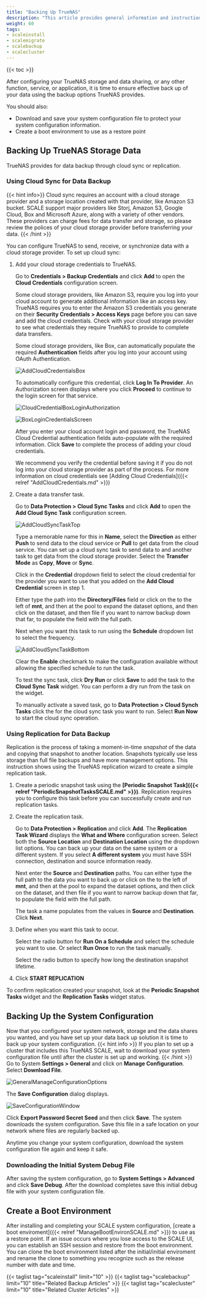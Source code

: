 ```yaml
---
title: "Backing Up TrueNAS"
description: "This article provides general information and instructions on setting up data storage backup solutions and saving the system configuration and initial system debug files, and creating a boot environment."
weight: 60
tags:
- scaleinstall
- scalemigrate
- scalebackup
- scalecluster
---
```


{{< toc >}}


After configuring your TrueNAS storage and data sharing, or any other function, service, or application, it is time to ensure effective back up of your data using the backup options TrueNAS provides. 

You should also:

* Download and save your system configuration file to protect your system configuration information.
* Create a boot environment to use as a restore point 

## Backing Up TrueNAS Storage Data

TrueNAS provides for data backup through cloud sync or replication.

### Using Cloud Sync for Data Backup
{{< hint info>}}
Cloud sync requires an account with a cloud storage provider and a storage location created with that provider, like Amazon S3 bucket.
SCALE support major providers like Storj, Amazon S3, Google Cloud, Box and Microsoft Azure, along with a variety of other vendors.
These providers can charge fees for data transfer and storage, so please review the polices of your cloud storage provider before transferring your data.
{{< /hint >}}

You can configure TrueNAS to send, receive, or synchronize data with a cloud storage provider. To set up cloud sync:

1. Add your cloud storage credentials to TrueNAS.

   Go to **Credentials > Backup Credentials** and click **Add** to open the **Cloud Credentials** configuration screen.

   Some cloud storage providers, like Amazon S3, require you log into your cloud account to generate additional information like an access key. TrueNAS requires you to enter the Amazon S3 credentials you generate on their **Security Credentials > Access Keys** page before you can save and add the cloud credentials. 
   Check with your cloud storage provider to see what credentials they require TrueNAS to provide to complete data transfers.

   Some cloud storage providers, like Box, can automatically populate the required **Authentication** fields after you log into your account using OAuth Authentication. 

   ![AddCloudCredentialsBox](/images/SCALE/22.02/AddCloudCredentialsBox.png "Add Cloud Credential")

   To automatically configure this credential, click **Log In To Provider**. An Authorization screen displays where you click **Proceed** to continue to the login screen for that service. 
   
   ![CloudCredentialBoxLoginAuthorization](/images/SCALE/22.02/CloudCredentialBoxLoginAuthorization.png "Box Login Authorization")

   ![BoxLoginCredentialsScreen](/images/SCALE/22.02/BoxLoginCredentialsScreen.png "Box Login Screen")
   
   After you enter your cloud account login and password, the TrueNAS Cloud Credential authentication fields auto-populate with the required information. Click **Save** to complete the process of adding your cloud credentials.

   We recommend you verify the credential before saving it if you do not log into your cloud storage provider as part of the process.
   For more information on cloud credentials see [Adding Cloud Credentials]({{< relref "AddCloudCredentials.md" >}})

2. Create a data transfer task.

   Go to **Data Protection > Cloud Sync Tasks** and click **Add** to open the **Add Cloud Sync Task** configuration screen. 

   ![AddCloudSyncTaskTop](/images/SCALE/22.02/AddCloudSyncTaskTop.png "Add Cloud Sync Task")

   Type a memorable name for this in **Name**, select the **Direction** as either **Push** to send data to the cloud service or **Pull** to get data from the cloud service. You can set up a cloud sync task to send data to and another task to get data from the cloud storage provider. Select the **Transfer Mode** as **Copy**, **Move** or **Sync**. 
   
   Click in the **Credential** dropdown field to select the cloud credential  for the provider you want to use that you added on the **Add Cloud Credential** screen in step 1. 

   Either type the path into the **Directory/Files** field or click on the <i class="fa fa-caret-right" aria-hidden="true"></i> to the left of **mnt**, and then at the pool to expand the dataset options, and then click on the dataset, and then file if you want to narrow backup down that far, to populate the field with the full path.

   Next when you want this task to run using the **Schedule** dropdown list to select the frequency.

   ![AddCloudSyncTaskBottom](/images/SCALE/22.02/AddCloudSyncTaskBottom.png "Add Cloud Sync Task Save")

   Clear the **Enable** checkmark to make the configuration available without allowing the specified schedule to run the task. 
   
   To test the sync task, click **Dry Run** or click **Save** to add the task to the **Cloud Sync Task** widget. You can perform a dry run from the task on the widget.
   
   To manually activate a saved task, go to **Data Protection > Cloud Synch Tasks** click the <i class="fa fa-caret-right" aria-hidden="true"></i> for the cloud sync task you want to run. Select **Run Now** to start the cloud sync operation.

### Using Replication for Data Backup

Replication is the process of taking a moment-in-time *snapshot* of the data and copying that snapshot to another location. Snapshots typically use less storage than full file backups and have more management options. This instruction shows using the TrueNAS replication wizard to create a simple replication task.

1. Create a periodic snapshot task using the **[Periodic Snapshot Task]({{< relref "PeriodicSnapshotTasksSCALE.md" >}})**. 
   Replication requires you to configure this task before you can successfully create and run replication tasks.

2. Create the replication task.

   Go to **Data Protection > Replication** and click **Add**. The **Replication Task Wizard** displays the **What and Where** configuration screen. Select both the **Source Location** and **Destination Location** using the dropdown list options. You can back up your data on the same system or a different system. If you select **A different system** you must have SSH connection, destination and source information ready.

   Next enter the **Source** and **Destination** paths. You can either type the full path to the data you want to back up or click on the <i class="fa fa-caret-right" aria-hidden="true"></i> to the left of **mnt**, and then at the pool to expand the dataset options, and then click on the dataset, and then file if you want to narrow backup down that far, to populate the field with the full path.

   The task a name populates from the values in **Source** and **Destination**. Click **Next**.

3. Define when you want this task to occur.

   Select the radio button for **Run On a Schedule** and select the schedule you want to use. Or select **Run Once** to run the task manually.

   Select the radio button to specify how long the destination snapshot lifetime.

4. Click **START REPLICATION**

To confirm replication created your snapshot, look at the **Periodic Snapshot Tasks** widget and the **Replication Tasks** widget status. 

## Backing Up the System Configuration

Now that you configured your system network, storage and the data shares you wanted, and you have set up your data back up solution it is time to back up your system configuration.
{{< hint info >}}
If you plan to set up a cluster that includes this TrueNAS SCALE, wait to download your system configuration file until after the cluster is set up and working.
{{< /hint >}}
Go to System **Settings > General** and click on **Manage Configuration**. Select **Download File**.

![GeneralManageConfigurationOptions](/images/SCALE/22.02/GeneralManageConfigurationOptions.png "Download Configuration File")

The **Save Configuration** dialog displays. 

![SaveConfigurationWindow](/images/SCALE/22.02/SaveConfigurationWindow.png "Save Configuration")

Click **Export Password Secret Seed** and then click **Save**. The system downloads the system configuration. Save this file in a safe location on your network where files are regularly backed up. 

Anytime you change your system configuration, download the system configuration file again and keep it safe.

### Downloading the Initial System Debug File

After saving the system configuration, go to **System Settings > Advanced** and click **Save Debug**. After the download completes save this initial debug file with your system configuration file.

## Create a Boot Environment

After installing and completing your SCALE system configuration, [create a boot enviroment]({{< relref "ManageBootEnvironSCALE.md" >}}) to use as a restore point.
If an issue occurs where  you lose access to the SCALE UI, you can establish an SSH session and restore from the boot environment. 
You can clone the boot environment listed after the initial/initial enviroment and rename the clone to something you recognize such as the release number with date and time.

{{< taglist tag="scaleinstall" limit="10" >}}
{{< taglist tag="scalebackup" limit="10" title="Related Backup Articles" >}}
{{< taglist tag="scalecluster" limit="10" title="Related Cluster Articles" >}}